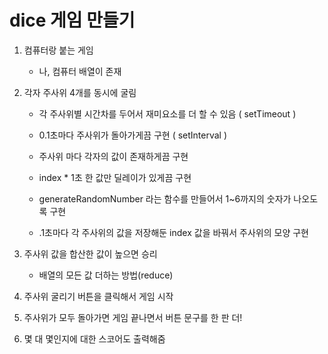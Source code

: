 # dice 게임 만들기

1. 컴퓨터랑 붙는 게임
   - 나, 컴퓨터 배열이 존재
2. 각자 주사위 4개를 동시에 굴림

   - 각 주사위별 시간차를 두어서 재미요소를 더 할 수 있음 ( setTimeout )
   - 0.1초마다 주사위가 돌아가게끔 구현 ( setInterval )
   - 주사위 마다 각자의 값이 존재하게끔 구현
   - index \* 1초 한 값만 딜레이가 있게끔 구현

   - generateRandomNumber 라는 함수를 만들어서 1~6까지의 숫자가 나오도록 구현
   - .1초마다 각 주사위의 값을 저장해둔 index 값을 바꿔서 주사위의 모양 구현

3. 주사위 값을 합산한 값이 높으면 승리

   - 배열의 모든 값 더하는 방법(reduce)

4. 주사위 굴리기 버튼을 클릭해서 게임 시작

5. 주사위가 모두 돌아가면 게임 끝나면서 버튼 문구를 한 판 더!

6. 몇 대 몇인지에 대한 스코어도 출력해줌
